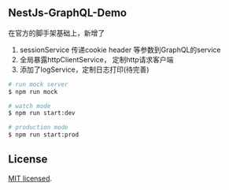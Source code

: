 ## NestJs-GraphQL-Demo

在官方的脚手架基础上，新增了
1. sessionService 传递cookie header 等参数到GraphQL的service
2. 全局暴露httpClientService， 定制http请求客户端
3. 添加了logService，定制日志打印(待完善)

```bash
# run mock server
$ npm run mock

# watch mode
$ npm run start:dev

# production mode
$ npm run start:prod
```

## License

[MIT licensed](LICENSE).
